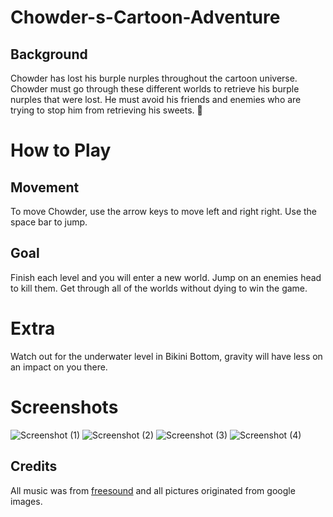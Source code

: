 # Chowder-s-Cartoon-Adventure

## Background

Chowder has lost his burple nurples throughout the cartoon universe. Chowder must go through these different worlds to retrieve his burple nurples that were lost. He must avoid his friends and enemies who are trying to stop him from retrieving his sweets. :hankey:

# How to Play

## Movement
To move Chowder, use the arrow keys to move left and right right. Use the space bar to jump.

## Goal
Finish each level and you will enter a new world. Jump on an enemies head to kill them. Get through all of the worlds without dying to win the game. 

# Extra
Watch out for the underwater level in Bikini Bottom, gravity will have less on an impact on you there. 

# Screenshots
![Screenshot (1)](https://user-images.githubusercontent.com/49493324/58825122-b6bb4800-860b-11e9-8b30-9350fc41712e.png)
![Screenshot (2)](https://user-images.githubusercontent.com/49493324/58825169-cfc3f900-860b-11e9-9436-2123725e47de.png)
![Screenshot (3)](https://user-images.githubusercontent.com/49493324/58825183-dbafbb00-860b-11e9-852d-acda186f1184.png)
![Screenshot (4)](https://user-images.githubusercontent.com/49493324/58825192-e66a5000-860b-11e9-81a2-30a453e3cc72.png)


## Credits
All music was from [freesound](http://freesound.org) and all pictures originated from google images.
